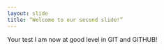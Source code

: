 ```yaml
---
layout: slide
title: “Welcome to our second slide!”
---
```

Your test
I am now at good level in GIT and GITHUB!
